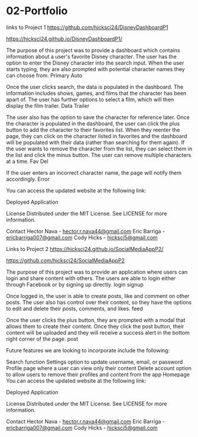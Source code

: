 # 02-Portfolio
links to Project 1
https://github.com/hickscj24/DisneyDashboardP1

https://hickscj24.github.io/DisneyDashboardP1/

The purpose of this project was to provide a dashboard which contains information about a user's favorite Disney character. The user has the option to enter the Disney character into the search input. When the user starts typing, they are also prompted with potential character names they can choose from. Primary Auto

Once the user clicks search, the data is populated in the dashboard. The information includes shows, games, and films that the character has been apart of. The user has further options to select a film, which will then display the film trailer. Data Trailer

The user also has the option to save the character for reference later. Once the character is populated in the dashboard, the user can click the plus button to add the character to their favorites list. When they reenter the page, they can click on the character listed in favorites and the dashboard will be populated with their data (rather than searching for them again). If the user wants to remove the character from the list, they can select them in the list and click the minus button. The user can remove multiple characters at a time. Fav Del

If the user enters an incorrect character name, the page will notify them accordingly. Error

You can access the updated website at the following link:

Deployed Application


License
Distributed under the MIT License. See LICENSE for more information.



Contact
Hector Nava - hector.r.nava44@gmail.com
Eric Barriga - ericbarriga007@gmail.com
Cody Hicks - hickscj5@gmail.com










Links to Project 2
https://hickscj24.github.io/SocialMediaAppP2/

https://github.com/hickscj24/SocialMediaAppP2

The purpose of this project was to provide an application where users can login and share content with others. The users are able to login either through Facebook or by signing up directly. login signup

Once logged in, the user is able to create posts, like and comment on other posts. The user also has control over their content, so they have the options to edit and delete their posts, comments, and likes. feed

Once the user clicks the plus button, they are prompted with a modal that allows them to create their content. Once they click the post button, their content will be uploaded and they will receive a success alert in the bottom right corner of the page. post

Future features we are looking to incorporate include the following:

Search function
Settings option to update username, email, or password
Profile page where a user can view only their content
Delete account option to allow users to remove their profiles and content from the app
Homepage
You can access the updated website at the following link:

Deployed Application


License
Distributed under the MIT License. See LICENSE for more information.



Contact
Hector Nava - hector.r.nava44@gmail.com
Eric Barriga - ericbarriga007@gmail.com
Cody Hicks - hickscj5@gmail.com
